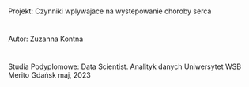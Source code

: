 ####
Projekt: Czynniki wplywajace na wystepowanie choroby serca
#
Autor: Zuzanna Kontna
#
Studia Podyplomowe: Data Scientist. Analityk danych
Uniwersytet WSB Merito Gdańsk
maj, 2023
####
